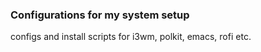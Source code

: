 ### Configurations for my system setup

configs and install scripts for i3wm, polkit, emacs, rofi etc.
